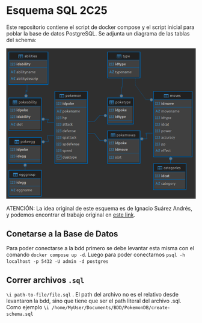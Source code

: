# Esquema SQL 2C25

Este repositorio contiene el script de docker compose y el script inicial para poblar la base de datos PostgreSQL. Se adjunta un diagrama de las tablas del schema:

![Poke Schema](schema.png)

ATENCIÓN: La idea original de este esquema es de Ignacio Suárez Andrés, y podemos encontrar el trabajo original en [este link](https://github.com/nachosandres/database).


## Conetarse a la Base de Datos

Para poder conectarse a la bdd primero se debe levantar esta misma con el comando `docker compose up -d`. Luego para poder conectarnos `psql -h localhost -p 5432 -U admin -d postgres`

## Correr archivos `.sql`

`\i path-to-file/file.sql` . El path del archivo no es el relativo desde levantaron la bdd, sino que tiene que ser el path literal del archivo .sql. Como ejemplo `\i /home/MyUser/Documents/BDD/PokemonDB/create-schema.sql`